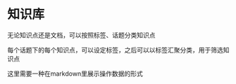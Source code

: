 ---
---

# 知识库

无论知识点还是文档，可以按照标签、话题分类知识点

每个话题下的每个知识点，可以设定标签，之后可以以标签汇聚分类，用于筛选知识点

这里需要一种在markdown里展示操作数据的形式

<!-- list:
- title: HTML
  logo: icons/html.svg
  link: /topic/html/
- title: CSS
  logo: icons/css.svg
  link: /topic/css/
- title: JavaScript
  logo: icons/javascript.svg
  link: /topic/javascript/
- title: NodeJS
  logo: icons/nodejs.svg
  link: /topic/nodejs/
- title: 小程序
  logo: icons/miniapp.svg
  link: /topic/miniapp/
- title: Git
  logo: icons/git.svg
  link: /topic/git/
- title: Vue
  logo: icons/vue.svg
  link: /topic/vue/
- title: React
  logo: icons/react.svg
  link: /topic/react/
- title: RxJS
  logo: icons/rxjs.svg
  link: /topic/rxjs/
- title: Promise
  logo: icons/promise.svg
  link: /topic/promise/
- title: 浏览器
  logo: icons/browser.svg
  link: /topic/browser/
- title: 性能
  logo: icons/performance.svg
  link: /topic/performance/
- title: 安全
  logo: icons/safety.svg
  link: /topic/safety/
- title: 框架
  logo: icons/framework.svg
  link: /topic/framework/ -->
